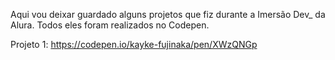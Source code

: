 Aqui vou deixar guardado alguns projetos que fiz durante a Imersão Dev_ da Alura.
Todos eles foram realizados no Codepen.

Projeto 1: https://codepen.io/kayke-fujinaka/pen/XWzQNGp